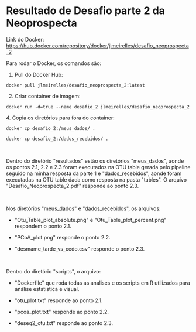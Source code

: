 # Resultado de Desafio parte 2 da Neoprospecta

Link do Docker: https://hub.docker.com/repository/docker/jlmeirelles/desafio_neoprospecta_2
<p>
Para rodar o Docker, os comandos são:
 
1. Pull do Docker Hub:
```
docker pull jlmeirelles/desafio_neoprospecta_2:latest
```

2. Criar container de imagem:

```
docker run -d=true --name desafio_2 jlmeirelles/desafio_neoprospecta_2
```

</p>

<p>
4. Copia os diretórios para fora do container:
 
```
docker cp desafio_2:/meus_dados/ .

docker cp desafio_2:/dados_recebidos/ .

```

</p>

<p>&nbsp;</p>

<p>
  
Dentro do diretório "resultados" estão os diretórios "meus_dados", aonde os pontos 2.1, 2.2 e 2.3 foram executados na OTU table gerada pelo pipeline seguido na minha resposta da parte 1 e "dados_recebidos", aonde foram executadas na OTU table dada como resposta na pasta "tables". O arquivo "Desafio_Neoprospecta_2.pdf" responde ao ponto 2.3.

</p>

<p>&nbsp;</p>

<p>

Nos diretórios "meus_dados" e "dados_recebidos", os arquivos: 

- "Otu_Table_plot_absolute.png" e "Otu_Table_plot_percent.png" respondem o ponto 2.1.

- "PCoA_plot.png" responde o ponto 2.2.

- "desmame_tarde_vs_cedo.csv" responde o ponto 2.3.


</p>



<p>&nbsp;</p>

<p>
Dentro do diretório "scripts", o arquivo:

- "Dockerfile" que roda todas as analises e os scripts em R utilizados para análise estatística e visual.

- "otu_plot.txt" responde ao ponto 2.1.

- "pcoa_plot.txt" responde ao ponto 2.2.

- "deseq2_otu.txt" responde ao ponto 2.3.
</p>

